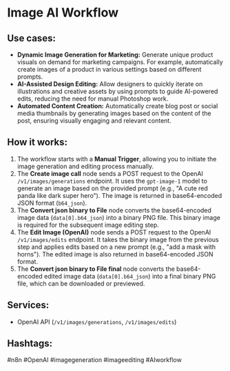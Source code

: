 # Image AI Workflow

## Use cases:
- **Dynamic Image Generation for Marketing:** Generate unique product visuals on demand for marketing campaigns. For example, automatically create images of a product in various settings based on different prompts.
- **AI-Assisted Design Editing:** Allow designers to quickly iterate on illustrations and creative assets by using prompts to guide AI-powered edits, reducing the need for manual Photoshop work.
- **Automated Content Creation:** Automatically create blog post or social media thumbnails by generating images based on the content of the post, ensuring visually engaging and relevant content.

## How it works:
1.  The workflow starts with a **Manual Trigger**, allowing you to initiate the image generation and editing process manually.
2.  The **Create image call** node sends a POST request to the OpenAI `/v1/images/generations` endpoint. It uses the `gpt-image-1` model to generate an image based on the provided prompt (e.g., "A cute red panda like dark super hero"). The image is returned in base64-encoded JSON format (`b64_json`).
3.  The **Convert json binary to File** node converts the base64-encoded image data (`data[0].b64_json`) into a binary PNG file. This binary image is required for the subsequent image editing step.
4.  The **Edit Image (OpenAI)** node sends a POST request to the OpenAI `/v1/images/edits` endpoint. It takes the binary image from the previous step and applies edits based on a new prompt (e.g., "add a mask with horns"). The edited image is also returned in base64-encoded JSON format.
5.  The **Convert json binary to File final** node converts the base64-encoded edited image data (`data[0].b64_json`) into a final binary PNG file, which can be downloaded or previewed.

## Services:
-   OpenAI API (`/v1/images/generations`, `/v1/images/edits`)

## Hashtags:
#n8n #OpenAI #imagegeneration #imageediting #AIworkflow
